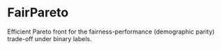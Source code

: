 # FairPareto
Efficient Pareto front for the fairness-performance (demographic parity) trade-off under binary labels.
